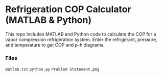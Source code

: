 # Refrigeration COP Calculator (MATLAB & Python)

This repo includes MATLAB and Python code to calculate the COP for a vapor compression refrigeration system. Enter the refrigerant, pressure, and temperature to get COP and p-h diagrams.

### Files
`matlab.txt`
`python.py`
`Problem Statement.png`
